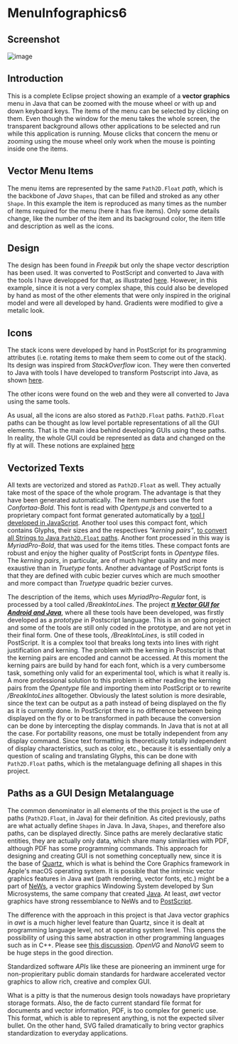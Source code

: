 # MenuInfographics6

## Screenshot
![image](https://user-images.githubusercontent.com/80269251/111699875-0da90600-880f-11eb-8e8f-c15bf0abe534.png)

## Introduction

This is a complete Eclipse project showing an example of a **vector graphics** menu in Java that can be zoomed with the mouse wheel or with up and down 
keyboard keys. The items of the menu can be selected by clicking on them. Even though the window for the menu takes the whole screen, the transparent
background allows other applications to be selected and run while this application is running. Mouse clicks that concern the menu or zooming
using the mouse wheel only work when the mouse is pointing inside one the items.

## Vector Menu Items

The menu items are represented by the same `Path2D.Float` _path_, which is the backbone of _Java_ `Shapes`,  that can be filled and stroked as any other
`Shape`. In this example the item is reproduced as many times as the number of items required for the menu (here it has five items). Only some details 
change, like the number of the item and its background color, the item title and description as well as the icons.

## Design

The design has been found in _Freepik_ but only the shape vector description has been used. It was converted to PostScript and converted to Java with 
the tools I have developped for that, as illustrated [here](https://github.com/nilostolte/PostScript/tree/main/Examples/Convertion%20to%20Java). 
However, in this example, since it is not a very complex shape, this could also be developed by hand as most of the other elements that were only 
inspired in the original model and were all developed by hand. Gradients were modified to give a metalic look.

## Icons

The stack icons were developed by hand in PostScript for its programming attributes (i.e. rotating items to make them seem to come out of the stack). Its
design was inspired from _StackOverflow_ icon. They were then converted to Java with tools I have developed to transform Postscript into Java,
as shown [here](https://github.com/nilostolte/PostScript/tree/main/Examples/Convertion%20to%20Java).

The other icons were found on the web and they were all converted to Java using the same tools.

As usual, all the icons are also stored as `Path2D.Float` paths. `Path2D.Float` paths can be thought as low level portable representations of all
the GUI elements. That is the main idea behind developing GUIs using these paths. In reality, the whole GUI could be represented as data and changed
on the fly at will. These notions are explained [here](https://github.com/nilostolte/ClockWidget#clockwidget)

## Vectorized Texts

All texts are vectorized and stored as `Path2D.Float` as well. They actually take most of the space of the whole program. The advantage is that they
have been generated automatically. The item numbers use the font _Confortaa-Bold_. This font is read with _Opentype.js_ and converted to a 
proprietary compact font format generated automatically by a [tool I developed in JavaScript](https://github.com/nilostolte/Projects-Presentations/blob/main/Automatic%20Vector%20Fonts%20Generator%20Project.md). Another tool uses this compact font, which contains 
Glyphs, their sizes and the respectives _"kerning pairs"_, 
[to convert all Strings to Java `Path2D.Float` paths](https://github.com/nilostolte/Projects-Presentations/blob/main/String%20Vectorizer.md). Another 
font processed in this way is _MyriadPro-Bold_, that was used for the items titles. These compact fonts are robust and enjoy the higher quality of PostScript fonts in _Opentype_ files. The _kerning pairs_, in particular, are of much higher quality and more exaustive than in _Truetype_ fonts. Another advantage of PostScript fonts is that they are defined with cubic bezier curves which are much smoother and more compact than _Truetype_ quadric bezier curves. 

The description of the items, which uses _MyriadPro-Regular_ font, is processed by a tool called _/BreakIntoLines_. The project [𝝅<i><b> Vector 
GUI for Android and Java</b></i>](https://github.com/nilostolte/Projects-Presentations/blob/main/%CF%80%20Vector%20GUI%20for%20Java%20and%20Android.md#%CF%80-vector-gui-for-java-and-android), 
where all these tools have been developed, was firstly developed as a _prototype_ in Postscript language. 
This is an on going project and some of the tools are still only coded in the prototype, and are not yet in their final form. One of these 
tools, _/BreakIntoLines_, is still coded in PostScript. It is a complex tool that breaks long texts into lines with right justification and 
kerning. The problem with the kerning in Postscript is that the kerning pairs are encoded and cannot be accessed. At this moment the kerning 
pairs are build by hand for each font, which is a very cumbersome task, something only valid for an experimental tool, which is what it really 
is. A more professional solution to this problem is either reading the kerning pairs from the _Opentype_ file and importing them into PostScript
or to rewrite _/BreakIntoLines_ alltogether. Obviously the latest solution is more desirable, since the text can be output as a path instead of
being displayed on the fly as it is currently done. In PostScript there is no difference between being displayed on the fly or to be transformed 
in path because the conversion can be done by intercepting the display commands. In Java that is not at all the case. For portability reasons,
one must be totally independent from any display command. Since text formatting is theoretically totally independent of display characteristics,
such as color, etc., because it is essentially only a question of scaling and translating Glyphs, this can be done with `Path2D.Float` paths,
which is the metalanguage defining all shapes in this project.

## Paths as a GUI Design Metalanguage

The common denominator in all elements of the this project is the use of paths (`Path2D.Float`, in Java) for their definition. As cited previously,
paths are what actually define `Shapes` in Java. In Java, `Shapes`, and therefore also paths, can be displayed directly. Since paths are merely 
declarative static entities, they are actually only data, which share many similarities with PDF, although PDF has some programming
commands. This approach for designing and creating GUI is not something conceptually new, since it is the base of [Quartz](https://en.wikipedia.org/wiki/Quartz_(graphics_layer)), which is what is behind the Core Graphics framework in Apple's macOS operating system. It is possible that the intrinsic vector graphics features in Java awt (path rendering, vector fonts, etc.) might be a part of [NeWs](https://en.wikipedia.org/wiki/NeWS), a vector graphics Windowing System developed by Sun Microsystems, the same company that created [Java](https://en.wikipedia.org/wiki/Java_(programming_language)). At least, _awt_ vector graphics have strong ressemblance to NeWs and to [PostScript](https://en.wikipedia.org/wiki/PostScript).

The difference with the approach in this project is that Java vector graphics in _awt_ is a much higher level feature than Quartz, since it is dealt
at programming language level, not at operating system level. This opens the possibility of using this same abstraction in other programming
languages such as in C++. Please see [this discussion](https://github.com/nilostolte/ClockWidget#vector-graphics-for-gui-programming). _OpenVG_ and
_NanoVG_ seem to be huge steps in the good direction. 

Standardized software <i>APIs</i> like these are pioneering an imminent urge for non-propieritary public domain standards for hardware accelerated
vector graphics to allow rich, creative and complex GUI.

What is a pitty is that the numerous design tools nowadays have proprietary storage formats. Also, the de facto current standard file format for
documents and vector information, PDF, is too complex for generic use. This format, which is able to represent anything, is not the expected 
silver bullet. On the other hand, SVG failed dramatically to bring vector graphics standardization to everyday applications.
